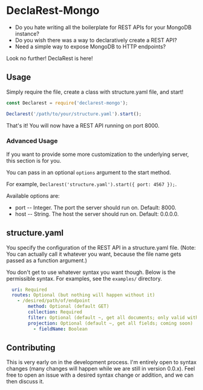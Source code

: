 # DeclaRest-Mongo

* Do you hate writing all the boilerplate for REST APIs for your MongoDB instance?
* Do you wish there was a way to declaratively create a REST API?
* Need a simple way to expose MongoDB to HTTP endpoints?

Look no further! DeclaRest is here!

## Usage

Simply require the file, create a class with structure.yaml file, and start!


```js
const Declarest = require('declarest-mongo');

Declarest('/path/to/your/structure.yaml').start();
```
That's it! You will now have a REST API running on port 8000.

### Advanced Usage

If you want to provide some more customization to the underlying server,
this section is for you.

You can pass in an optional `options` argument to the start method.

For example, `Declarest('structure.yaml').start({ port: 4567 });`.

Available options are:

* port -- Integer. The port the server should run on. Default: 8000.
* host -- String. The host the server should run on. Default: 0.0.0.0.

## structure.yaml

You specify the configuration of the REST API in a structure.yaml file.
(Note: You can actually call it whatever you want, because the file name gets
passed as a function argument.)

You don't get to use whatever syntax you want though. Below is the permissible syntax. For examples, see the `examples/` directory.

```yaml
  uri: Required
  routes: Optional (but nothing will happen without it)
  	- /desired/path/of/endpoint
  		method: Optional (default GET)
        collection: Required
        filter: Optional (default ~, get all documents; only valid with GET)
        projection: Optional (default ~, get all fields; coming soon)
          - fieldName: Boolean        
```

## Contributing

This is very early on in the development process. I'm entirely open to syntax changes (many changes will happen while we are still in version 0.0.x). Feel free to open an issue with a desired syntax change or addition, and we can then discuss it.
